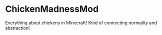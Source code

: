 # ChickenMadnessMod
Everything about chickens in Minecraft! Kind of connecting normality and abstraction!

